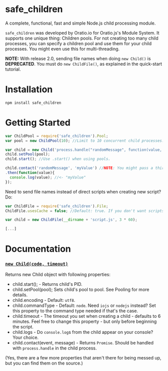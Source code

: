 # safe_children
A complete, functional, fast and simple Node.js child processing module.

`safe_children` was developed by Oratio.io for Oratio.js's Module System.
It supports one unique thing: Children pools. For not creating too many child processes, you can specify a children pool and use them for your child processes. You might even use this for multi-threading.

**NOTE:** With release 2.0, sending file names when doing `new Child()` is **DEPRECATED**. You must do `new ChildFile()`, as explained in the quick-start tutorial.

# Installation

`npm install safe_children`

# Getting Started

``` javascript
var ChildPool = require('safe_children').Pool;
var pool = new ChildPool(10); //Limit to 10 concurrent child processes.

var child = new Child('process.handle("randomMessage", function(value, callback){ callback(value) }', 3 * 60);
child.setPool(pool);
child.start(); //Use .start() when using pools.

child.contact('randomMessage', 'myValue') //NOTE: You might pass a third callback argument, too.
.then(function(value){
  console.log(value); //<- "myValue"
});
```

Need to send file names instead of direct scripts when creating new script? Do:

``` javascript
var ChildFile = require('safe_children').File;
ChildFile.usesCache = false; //Default: true. If you don't want scripts to be cached, set this property to false.

var child = new ChildFile(__dirname + 'script.js', 3 * 60);

[...]
```

# Documentation

### [`new Child(code, timeout)`](https://github.com/oratio-io/safe_children/blob/master/src/spawner.js#L9)
Returns new Child object with following properties:

* child.start(); - Returns child's PID.
* child.setPool(pool); Sets child's pool to pool. See Pooling for more details.
* child.encoding - Default: `utf8`.
* child.commandType - Default: `node`. Need `iojs` or `nodejs` instead? Set this property to the command type needed if that's the case.
* child.timeout - The timeout you set when creating a child - defaults to 6 minutes. Feel free to change this property - but only before beginning the script.
* child.logs - Do `console.log`s from the child appear on your console? Your choice.
* child.contact(event, message) - Returns `Promise`. Should be handled with `process.handle` in the child process.

(Yes, there are a few more properties that aren't there for being messed up, but you can find them on the source.)
